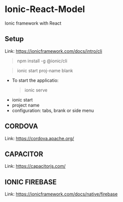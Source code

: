 # Ionic-React-Model

Ionic framework with React

## Setup

Link: https://ionicframework.com/docs/intro/cli

> npm install -g @ionic/cli

> ionic start proj-name blank

- To start the applicatio:
  > ionic serve

* ionic start
* project name
* configuration: tabs, brank or side menu

## CORDOVA

Link: https://cordova.apache.org/

## CAPACITOR

Link: https://capacitorjs.com/

## IONIC FIREBASE

Link: https://ionicframework.com/docs/native/firebase
